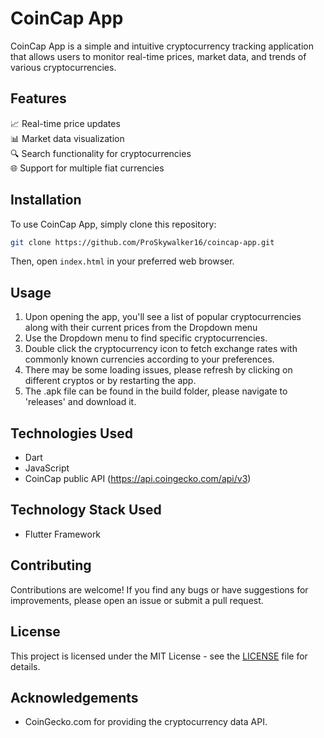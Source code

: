 
# CoinCap App



CoinCap App is a simple and intuitive cryptocurrency tracking application that allows users to monitor real-time prices, market data, and trends of various cryptocurrencies.

## Features

📈 Real-time price updates  
📊 Market data visualization  
🔍 Search functionality for cryptocurrencies  
🌐 Support for multiple fiat currencies  


## Installation

To use CoinCap App, simply clone this repository:

```bash
git clone https://github.com/ProSkywalker16/coincap-app.git
```

Then, open `index.html` in your preferred web browser.

## Usage

1. Upon opening the app, you'll see a list of popular cryptocurrencies along with their current prices from the Dropdown menu
2. Use the Dropdown menu to find specific cryptocurrencies.
3. Double click the cryptocurrency icon to fetch exchange rates with commonly known currencies according to your preferences.
4. There may be some loading issues, please refresh by clicking on different cryptos or by restarting the app.
5. The .apk file can be found in the build folder, please navigate to 'releases' and download it.

## Technologies Used

- Dart
- JavaScript
- CoinCap public API (https://api.coingecko.com/api/v3)

## Technology Stack Used
- Flutter Framework

## Contributing

Contributions are welcome! If you find any bugs or have suggestions for improvements, please open an issue or submit a pull request.

## License

This project is licensed under the MIT License - see the [LICENSE](LICENSE) file for details.

## Acknowledgements

- CoinGecko.com for providing the cryptocurrency data API.
